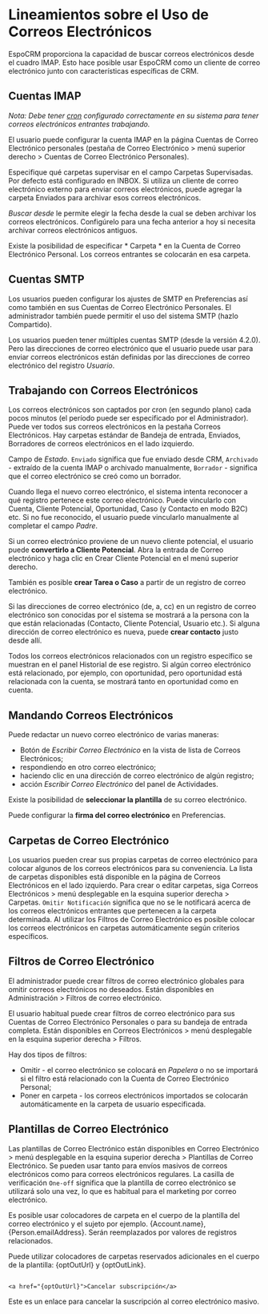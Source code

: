 # Lineamientos sobre el Uso de Correos Electrónicos

EspoCRM proporciona la capacidad de buscar correos electrónicos desde el cuadro IMAP. Esto hace posible usar EspoCRM como un cliente de correo electrónico junto con características específicas de CRM.

## Cuentas IMAP

*Nota: Debe tener [cron](https://github.com/espocrm/documentation/blob/master/administration/server-configuration.md#setup-a-crontab) configurado correctamente en su sistema para tener correos electrónicos entrantes trabajando.*

El usuario puede configurar la cuenta IMAP en la página Cuentas de Correo Electrónico personales (pestaña de Correo Electrónico > menú superior derecho > Cuentas de Correo Electrónico Personales).

Especifique qué carpetas supervisar en el campo Carpetas Supervisadas. Por defecto está configurado en INBOX. Si utiliza un cliente de correo electrónico externo para enviar correos electrónicos, puede agregar la carpeta Enviados para archivar esos correos electrónicos.

*Buscar desde* le permite elegir la fecha desde la cual se deben archivar los correos electrónicos. Configúrelo para una fecha anterior a hoy si necesita archivar correos electrónicos antiguos.

Existe la posibilidad de especificar * Carpeta * en la Cuenta de Correo Electrónico Personal. Los correos entrantes se colocarán en esa carpeta.

## Cuentas SMTP

Los usuarios pueden configurar los ajustes de SMTP en Preferencias así como también en sus Cuentas de Correo Electrónico Personales. El administrador también puede permitir el uso del sistema SMTP (hazlo Compartido).

Los usuarios pueden tener múltiples cuentas SMTP (desde la versión 4.2.0). Pero las direcciones de correo electrónico que el usuario puede usar para enviar correos electrónicos están definidas por las direcciones de correo electrónico del registro *Usuario*.

## Trabajando con Correos Electrónicos

Los correos electrónicos son captados por cron (en segundo plano) cada pocos minutos (el período puede ser especificado por el Administrador).
Puede ver todos sus correos electrónicos en la pestaña Correos Electrónicos. Hay carpetas estándar de Bandeja de entrada, Enviados, Borradores de correos electrónicos en el lado izquierdo.

Campo de *Estado*. `Enviado` significa que fue enviado desde CRM, `Archivado` - extraído de la cuenta IMAP o archivado manualmente, `Borrador` - significa que el correo electrónico se creó como un borrador.

Cuando llega el nuevo correo electrónico, el sistema intenta reconocer a qué registro pertenece este correo electrónico. Puede vincularlo con Cuenta, Cliente Potencial, Oportunidad, Caso (y Contacto en modo B2C) etc. Si no fue reconocido, el usuario puede vincularlo manualmente al completar el campo *Padre*.

Si un correo electrónico proviene de un nuevo cliente potencial, el usuario puede **convertirlo a Cliente Potencial**. Abra la entrada de Correo electrónico y haga clic en Crear Cliente Potencial en el menú superior derecho.

También es posible **crear Tarea o Caso** a partir de un registro de correo electrónico.

Si las direcciones de correo electrónico (de, a, cc) en un registro de correo electrónico son conocidas por el sistema se mostrará a la persona con la que están relacionadas (Contacto, Cliente Potencial, Usuario etc.). Si alguna dirección de correo electrónico es nueva, puede **crear contacto** justo desde allí.

Todos los correos electrónicos relacionados con un registro específico se muestran en el panel Historial de ese registro. Si algún correo electrónico está relacionado, por ejemplo, con oportunidad, pero oportunidad está relacionada con la cuenta, se mostrará tanto en oportunidad como en cuenta.

## Mandando Correos Electrónicos

Puede redactar un nuevo correo electrónico de varias maneras: 
* Botón de *Escribir Correo Electrónico* en la vista de lista de Correos Electrónicos; 
* respondiendo en otro correo electrónico; 
* haciendo clic en una dirección de correo electrónico de algún registro; 
* acción *Escribir Correo Electrónico* del panel de Actividades.

Existe la posibilidad de **seleccionar la plantilla** de su correo electrónico.

Puede configurar la **firma del correo electrónico** en Preferencias.

## Carpetas de Correo Electrónico

Los usuarios pueden crear sus propias carpetas de correo electrónico para colocar algunos de los correos electrónicos para su conveniencia. La lista de carpetas disponibles está disponible en la página de Correos Electrónicos en el lado izquierdo. Para crear o editar carpetas, siga Correos Electrónicos > menú desplegable en la esquina superior derecha > Carpetas. `Omitir Notificación` significa que no se le notificará acerca de los correos electrónicos entrantes que pertenecen a la carpeta determinada. Al utilizar los Filtros de Correo Electrónico es posible colocar los correos electrónicos en carpetas automáticamente según criterios específicos.

## Filtros de Correo Electrónico

El administrador puede crear filtros de correo electrónico globales para omitir correos electrónicos no deseados. Están disponibles en Administración > Filtros de correo electrónico.

El usuario habitual puede crear filtros de correo electrónico para sus Cuentas de Correo Electrónico Personales o para su bandeja de entrada completa. Están disponibles en Correos Electrónicos > menú desplegable en la esquina superior derecha > Filtros.

Hay dos tipos de filtros: 
* Omitir - el correo electrónico se colocará en *Papelera* o no se importará si el filtro está relacionado con la Cuenta de Correo Electrónico Personal; 
* Poner en carpeta - los correos electrónicos importados se colocarán automáticamente en la carpeta de usuario especificada.

## Plantillas de Correo Electrónico

Las plantillas de Correo Electrónico están disponibles en Correo Electrónico > menú desplegable en la esquina superior derecha > Plantillas de Correo Electrónico. Se pueden usar tanto para envíos masivos de correos electrónicos como para correos electrónicos regulares. La casilla de verificación `One-off` significa que la plantilla de correo electrónico se utilizará solo una vez, lo que es habitual para el marketing por correo electrónico.

Es posible usar colocadores de carpeta en el cuerpo de la plantilla del correo electrónico y el sujeto por ejemplo. {Account.name}, {Person.emailAddress}. Serán reemplazados por valores de registros relacionados.

Puede utilizar colocadores de carpetas reservados adicionales en el cuerpo de la plantilla: {optOutUrl} y {optOutLink}.
```

<a href="{optOutUrl}">Cancelar subscripción</a>
```

Este es un enlace para cancelar la suscripción al correo electrónico masivo.
